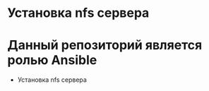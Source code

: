 Установка nfs сервера
========

Данный репозиторий является ролью Ansible 
========================

*   Установка nfs сервера